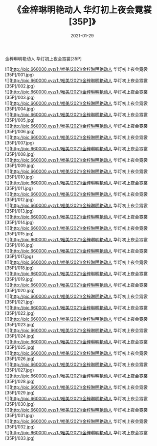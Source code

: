 ﻿---
layout: post
title:  《金梓琳明艳动人 华灯初上夜会霓裳[35P]》
date:   2021-01-29
img: http://pic.660000.xyz/1:/唯美/2021/金梓琳明艳动人 华灯初上夜会霓裳[35P]/000.jpg
categories: [美女, 清纯, 唯美]
---

金梓琳明艳动人 华灯初上夜会霓裳[35P]

  ![](http://pic.660000.xyz/1:/唯美/2021/金梓琳明艳动人 华灯初上夜会霓裳[35P]/001.jpg) <br> ![](http://pic.660000.xyz/1:/唯美/2021/金梓琳明艳动人 华灯初上夜会霓裳[35P]/002.jpg) <br> ![](http://pic.660000.xyz/1:/唯美/2021/金梓琳明艳动人 华灯初上夜会霓裳[35P]/003.jpg) <br> ![](http://pic.660000.xyz/1:/唯美/2021/金梓琳明艳动人 华灯初上夜会霓裳[35P]/004.jpg) <br> ![](http://pic.660000.xyz/1:/唯美/2021/金梓琳明艳动人 华灯初上夜会霓裳[35P]/005.jpg) <br> ![](http://pic.660000.xyz/1:/唯美/2021/金梓琳明艳动人 华灯初上夜会霓裳[35P]/006.jpg) <br> ![](http://pic.660000.xyz/1:/唯美/2021/金梓琳明艳动人 华灯初上夜会霓裳[35P]/007.jpg) <br> ![](http://pic.660000.xyz/1:/唯美/2021/金梓琳明艳动人 华灯初上夜会霓裳[35P]/008.jpg) <br> ![](http://pic.660000.xyz/1:/唯美/2021/金梓琳明艳动人 华灯初上夜会霓裳[35P]/009.jpg) <br> ![](http://pic.660000.xyz/1:/唯美/2021/金梓琳明艳动人 华灯初上夜会霓裳[35P]/010.jpg) <br> ![](http://pic.660000.xyz/1:/唯美/2021/金梓琳明艳动人 华灯初上夜会霓裳[35P]/011.jpg) <br> ![](http://pic.660000.xyz/1:/唯美/2021/金梓琳明艳动人 华灯初上夜会霓裳[35P]/012.jpg) <br> ![](http://pic.660000.xyz/1:/唯美/2021/金梓琳明艳动人 华灯初上夜会霓裳[35P]/013.jpg) <br> ![](http://pic.660000.xyz/1:/唯美/2021/金梓琳明艳动人 华灯初上夜会霓裳[35P]/014.jpg) <br> ![](http://pic.660000.xyz/1:/唯美/2021/金梓琳明艳动人 华灯初上夜会霓裳[35P]/015.jpg) <br> ![](http://pic.660000.xyz/1:/唯美/2021/金梓琳明艳动人 华灯初上夜会霓裳[35P]/016.jpg) <br> ![](http://pic.660000.xyz/1:/唯美/2021/金梓琳明艳动人 华灯初上夜会霓裳[35P]/017.jpg) <br> ![](http://pic.660000.xyz/1:/唯美/2021/金梓琳明艳动人 华灯初上夜会霓裳[35P]/018.jpg) <br> ![](http://pic.660000.xyz/1:/唯美/2021/金梓琳明艳动人 华灯初上夜会霓裳[35P]/019.jpg) <br> ![](http://pic.660000.xyz/1:/唯美/2021/金梓琳明艳动人 华灯初上夜会霓裳[35P]/020.jpg) <br> ![](http://pic.660000.xyz/1:/唯美/2021/金梓琳明艳动人 华灯初上夜会霓裳[35P]/021.jpg) <br> ![](http://pic.660000.xyz/1:/唯美/2021/金梓琳明艳动人 华灯初上夜会霓裳[35P]/022.jpg) <br> ![](http://pic.660000.xyz/1:/唯美/2021/金梓琳明艳动人 华灯初上夜会霓裳[35P]/023.jpg) <br> ![](http://pic.660000.xyz/1:/唯美/2021/金梓琳明艳动人 华灯初上夜会霓裳[35P]/024.jpg) <br> ![](http://pic.660000.xyz/1:/唯美/2021/金梓琳明艳动人 华灯初上夜会霓裳[35P]/025.jpg) <br> ![](http://pic.660000.xyz/1:/唯美/2021/金梓琳明艳动人 华灯初上夜会霓裳[35P]/026.jpg) <br> ![](http://pic.660000.xyz/1:/唯美/2021/金梓琳明艳动人 华灯初上夜会霓裳[35P]/027.jpg) <br> ![](http://pic.660000.xyz/1:/唯美/2021/金梓琳明艳动人 华灯初上夜会霓裳[35P]/028.jpg) <br> ![](http://pic.660000.xyz/1:/唯美/2021/金梓琳明艳动人 华灯初上夜会霓裳[35P]/029.jpg) <br> ![](http://pic.660000.xyz/1:/唯美/2021/金梓琳明艳动人 华灯初上夜会霓裳[35P]/030.jpg) <br> ![](http://pic.660000.xyz/1:/唯美/2021/金梓琳明艳动人 华灯初上夜会霓裳[35P]/031.jpg) <br> ![](http://pic.660000.xyz/1:/唯美/2021/金梓琳明艳动人 华灯初上夜会霓裳[35P]/032.jpg) <br> ![](http://pic.660000.xyz/1:/唯美/2021/金梓琳明艳动人 华灯初上夜会霓裳[35P]/033.jpg) <br>